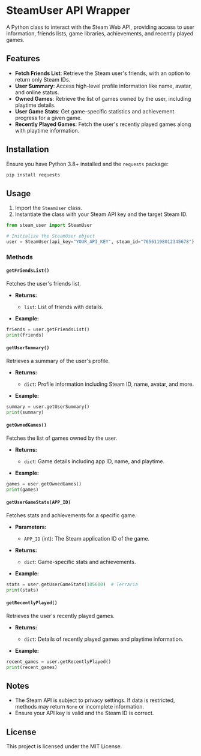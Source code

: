 # SteamUser API Wrapper

A Python class to interact with the Steam Web API, providing access to user information, friends lists, game libraries, achievements, and recently played games.

## Features

- **Fetch Friends List**: Retrieve the Steam user's friends, with an option to return only Steam IDs.
- **User Summary**: Access high-level profile information like name, avatar, and online status.
- **Owned Games**: Retrieve the list of games owned by the user, including playtime details.
- **User Game Stats**: Get game-specific statistics and achievement progress for a given game.
- **Recently Played Games**: Fetch the user's recently played games along with playtime information.

## Installation

Ensure you have Python 3.8+ installed and the `requests` package:

```bash
pip install requests
```

## Usage

1. Import the `SteamUser` class.
2. Instantiate the class with your Steam API key and the target Steam ID.

```python
from steam_user import SteamUser

# Initialize the SteamUser object
user = SteamUser(api_key="YOUR_API_KEY", steam_id="76561198012345678")
```

### Methods

#### `getFriendsList()`

Fetches the user's friends list.

- **Returns:**
  - `list`: List of friends with details.

- **Example:**

```python
friends = user.getFriendsList()
print(friends)
```

#### `getUserSummary()`

Retrieves a summary of the user's profile.

- **Returns:**
  - `dict`: Profile information including Steam ID, name, avatar, and more.

- **Example:**

```python
summary = user.getUserSummary()
print(summary)
```

#### `getOwnedGames()`

Fetches the list of games owned by the user.

- **Returns:**
  - `dict`: Game details including app ID, name, and playtime.

- **Example:**

```python
games = user.getOwnedGames()
print(games)
```

#### `getUserGameStats(APP_ID)`

Fetches stats and achievements for a specific game.

- **Parameters:**
  - `APP_ID` (int): The Steam application ID of the game.

- **Returns:**
  - `dict`: Game-specific stats and achievements.

- **Example:**

```python
stats = user.getUserGameStats(105600)  # Terraria
print(stats)
```

#### `getRecentlyPlayed()`

Retrieves the user's recently played games.

- **Returns:**
  - `dict`: Details of recently played games and playtime information.

- **Example:**

```python
recent_games = user.getRecentlyPlayed()
print(recent_games)
```

## Notes

- The Steam API is subject to privacy settings. If data is restricted, methods may return `None` or incomplete information.
- Ensure your API key is valid and the Steam ID is correct.

## License

This project is licensed under the MIT License.


